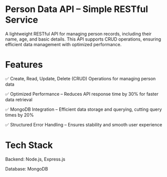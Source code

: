 # Person Data API – Simple RESTful Service
A lightweight RESTful API for managing person records, including their name, age, and basic details. This API supports CRUD operations, ensuring efficient data management with optimized performance.

# Features

✅ Create, Read, Update, Delete (CRUD) Operations for managing person data

✅ Optimized Performance – Reduces API response time by 30% for faster data retrieval

✅ MongoDB Integration – Efficient data storage and querying, cutting query times by 20%

✅ Structured Error Handling – Ensures stability and smooth user experience

# Tech Stack

Backend: Node.js, Express.js

Database: MongoDB
